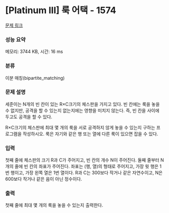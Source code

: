 # [Platinum III] 룩 어택 - 1574 

[문제 링크](https://www.acmicpc.net/problem/1574) 

### 성능 요약

메모리: 3744 KB, 시간: 16 ms

### 분류

이분 매칭(bipartite_matching)

### 문제 설명

<p>세준이는 N개의 빈 칸이 있는 R×C크기의 체스판을 가지고 있다. 빈 칸에는 룩을 놓을 수 없지만, 공격을 할 수 있는지 없는지에는 영향을 미치지 않는다. 즉, 빈 칸을 사이에 두고도 공격을 할 수 있다.</p>

<p>R×C크기의 체스판에 최대 몇 개의 룩을 서로 공격하지 않게 놓을 수 있는지 구하는 프로그램을 작성하시오. 룩은 자기와 같은 행 또는 열에 다른 룩이 있으면 잡을 수 있다.</p>

### 입력 

 <p>첫째 줄에 체스판의 크기 R과 C가 주어지고, 빈 칸의 개수 N이 주어진다. 둘째 줄부터 N개의 줄에 빈 칸의 좌표가 주어진다. 좌표는 (행, 열)의 형태로 주어지고, 가장 윗 행은 1번 행이고, 가장 왼쪽 열은 1번 열이다. R과 C는 300보다 작거나 같은 자연수이고, N은 600보다 작거나 같은 음이 아닌 정수이다.</p>

### 출력 

 <p>첫째 줄에 최대 몇 개의 룩을 놓을 수 있는지 출력한다.</p>

